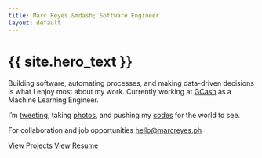 ```yaml
---
title: Marc Reyes &mdash; Software Engineer
layout: default
---
```


# {{ site.hero_text }}

Building software, automating processes, and making data-driven decisions is what I enjoy most about my work. Currently working at <a class="link-1" href="https://gcash.com" target="_blank">GCash</a> as a Machine Learning Engineer.

I’m <a class="link-1" href="https://twitter.com/marcreyesph" target="_blank">tweeting</a>, taking <a class="link-1" href="https://www.instagram.com/marcxplanet" target="_blank">photos</a>, and pushing my <a class="link-1" href="https://github.com/marcreyesph" target="_blank">codes</a> for the world to see.

For collaboration and job opportunities <a class="link-2 " href="mailto:hello@marcreyes.ph ">hello@marcreyes.ph</a>

<a class="button bold" href="https://marcreyes.xyz">View Projects</a> <a class="button bold" href="https://marcrey.es/in">View Resume</a>
